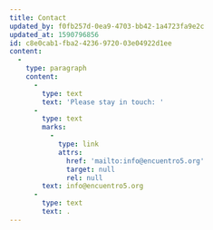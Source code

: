 ```yaml
---
title: Contact
updated_by: f0fb257d-0ea9-4703-bb42-1a4723fa9e2c
updated_at: 1590796856
id: c8e0cab1-fba2-4236-9720-03e04922d1ee
content:
  -
    type: paragraph
    content:
      -
        type: text
        text: 'Please stay in touch: '
      -
        type: text
        marks:
          -
            type: link
            attrs:
              href: 'mailto:info@encuentro5.org'
              target: null
              rel: null
        text: info@encuentro5.org
      -
        type: text
        text: .
---
```

